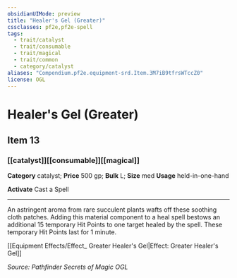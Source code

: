 ```yaml
---
obsidianUIMode: preview
title: "Healer's Gel (Greater)"
cssclasses: pf2e,pf2e-spell
tags:
  - trait/catalyst
  - trait/consumable
  - trait/magical
  - trait/common
  - category/catalyst
aliases: "Compendium.pf2e.equipment-srd.Item.3M7iB9tfrsWTccZ0"
license: OGL
---
```

# Healer's Gel (Greater)
## Item 13
### [[catalyst]][[consumable]][[magical]]

**Category** catalyst; 
**Price** 500 gp; 
**Bulk** L; **Size** med
**Usage** held-in-one-hand

**Activate** Cast a Spell

* * *

An astringent aroma from rare succulent plants wafts off these soothing cloth patches. Adding this material component to a heal spell bestows an additional 15 temporary Hit Points to one target healed by the spell. These temporary Hit Points last for 1 minute.

[[Equipment Effects/Effect_ Greater Healer's Gel|Effect: Greater Healer's Gel]]

*Source: Pathfinder Secrets of Magic*
*OGL*